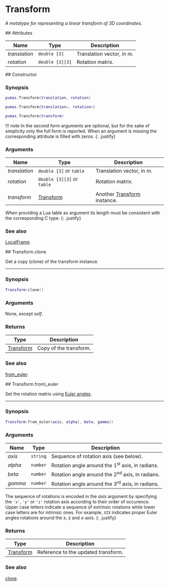 # Transform
_A metatype for representing a linear transform of 3D coordinates._


<div markdown="1" class="shaded-box fancy">
## Attributes

|Name|Type|Description|
|----|----|-----------|
|*translation*|`double [3]`| Translation vector, in m. |
|*rotation*   |`double [3][3]`| Rotation matrix.|
</div>


<div markdown="1" class="shaded-box fancy">
## Constructor

### Synopsis

```lua
pumas.Transform(translation, rotation)

pumas.Transform{translation=, rotation=}

pumas.Transform(transform)
```

!!! note
    In the second form arguments are optional, but for the sake of simplicity
    only the full form is reported. When an argument is missing the
    corresponding attribute is filled with zeros.
    {: .justify}

### Arguments

|Name|Type|Description|
|----|----|-----------|
|*translation*|`double [3]` or `table`| Translation vector, in m. |
|*rotation*   |`double [3][3]` or `table`| Rotation matrix.|
||||
|*transform*|[Transform](Transform.md)| Another [Transform](Transform.md) instance. |


When providing a Lua table as argument its length must be consistent with the
corresponding C type.
{: .justify}

### See also

[LocalFrame](LocalFrame.md).
</div>


<div markdown="1" class="shaded-box fancy">
## Transform.clone

Get a copy (clone) of the transform instance.

---

### Synopsis

```lua
Transform:clone()
```

### Arguments

None, except *self*.

### Returns

|Type|Description|
|----|-----------|
|[Transform](Transform.md)| Copy of the transform.|

### See also

[from\_euler](#transformfrom_euler).
</div>


<div markdown="1" class="shaded-box fancy">
## Transform.from\_euler

Set the rotation matrix using
[Euler angles](https://en.wikipedia.org/wiki/Euler_angles).

---

### Synopsis

```lua
Transform:from_euler(axis, alpha[, beta, gamma])
```

### Arguments

|Name|Type|Description|
|----|----|-----------|
|*axis* |`string`| Sequence of rotation axis (see below). |
|*alpha*|`number`| Rotation angle around the 1<sup>st</sup> axis, in radians.|
|*beta* |`number`| Rotation angle around the 2<sup>nd</sup> axis, in radians.|
|*gamma*|`number`| Rotation angle around the 3<sup>rd</sup> axis, in radians.|

The sequence of rotations is encoded in the *axis* argument by specifying the
`'x'`, `'y'` or `'z'` rotation axis according to their order of occurence.
Upper case letters indicate a sequence of extrinsic rotations while lower case
letters are for intrinsic ones. For example, `XZX` indicates proper Euler angles
rotations around the x, z and x-axis.
{: .justify}

### Returns

|Type|Description|
|----|-----------|
|[Transform](Transform.md)| Reference to the updated transform.|

### See also

[clone](#transformclone).
</div>
